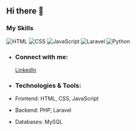 
## Hi there 👋

### My Skills

![HTML](https://img.shields.io/badge/HTML-80%25-brightgreen)
![CSS](https://img.shields.io/badge/CSS-75%25-yellow)
![JavaScript](https://img.shields.io/badge/JavaScript-20%25-red)
![Laravel](https://img.shields.io/badge/Laravel-80%25-brightgreen)
![Python](https://img.shields.io/badge/Python-45%25-orange)

- ### Connect with me:
  [LinkedIn](https://linkedin.com/aryobintang/)

- ### Technologies & Tools:
- Frontend: HTML, CSS, JavaScript
- Backend: PHP, Laravel
- Databases: MySQL

<!--
**BintangAryo26/BintangAryo26** is a ✨ _special_ ✨ repository because its `README.md` (this file) appears on your GitHub profile.

Here are some ideas to get you started:

- 🔭 I’m currently working on ...
- 🌱 I’m currently learning ...
- 👯 I’m looking to collaborate on ...
- 🤔 I’m looking for help with ...
- 💬 Ask me about ...
- 📫 How to reach me: ...
- 😄 Pronouns: ...
- ⚡ Fun fact: ...
-->

